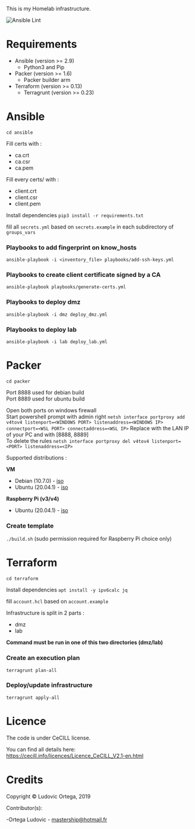This is my Homelab infrastructure.

![Ansible Lint](https://github.com/M0NsTeRRR/Homelab-infra/workflows/Ansible%20Lint/badge.svg)

# Requirements

- Ansible (version >= 2.9)
	- Python3 and Pip
- Packer (version >= 1.6)
    - Packer builder arm
- Terraform (version >= 0.13)
	- Terragrunt (version >= 0.23)

# Ansible
`cd ansible`  

Fill certs with :
- ca.crt
- ca.csr
- ca.pem

Fill every certs/<folder> with :
- client.crt
- client.csr
- client.pem

Install dependencies `pip3 install -r requirements.txt`

fill all `secrets.yml` based on `secrets.example` in each subdirectory of `groups_vars`

### Playbooks to add fingerprint on know_hosts
`ansible-playbook -i <inventory_file> playbooks/add-ssh-keys.yml`  

### Playbooks to create client certificate signed by a CA
`ansible-playbook playbooks/generate-certs.yml`

### Playbooks to deploy dmz
`ansible-playbook -i dmz deploy_dmz.yml`

### Playbooks to deploy lab
`ansible-playbook -i lab deploy_lab.yml`

# Packer
`cd packer`

Port 8888 used for debian build  
Port 8889 used for ubuntu build  

Open both ports on windows firewall  
Start powershell prompt with admin right `netsh interface portproxy add v4tov4 listenport=<WINDOWS PORT> listenaddress=<WINDOWS IP> connectport=<WSL PORT> connectaddress=<WSL IP>`
Replace <IP> with the LAN IP of your PC and <PORT> with [8888, 8889]  
To delete the rules `netsh interface portproxy del v4tov4 listenport=<PORT> listenaddress=<IP>`

Supported distributions :

**VM**
- Debian (10.7.0) - [iso](https://cdimage.debian.org/debian-cd/current/amd64/iso-cd/debian-10.7.0-amd64-netinst.iso)
- Ubuntu (20.04.1) - [iso](http://cdimage.ubuntu.com/ubuntu-legacy-server/releases/20.04.1/release/ubuntu-20.04.1-legacy-server-amd64.iso)

**Raspberry Pi (v3/v4)**
- Ubuntu (20.04.1) - [iso](https://cdimage.ubuntu.com/releases/20.04.1/release/ubuntu-20.04.1-preinstalled-server-arm64+raspi.img.xz)

### Create template
`./build.sh` (sudo permission required for Raspberry Pi choice only)

# Terraform
`cd terraform`  

Install dependencies `apt install -y ipv6calc jq`

fill `account.hcl` based on `account.example`

Infrastructure is split in 2 parts :  
- dmz
- lab

**Command must be run in one of this two directories (dmz/lab)**

### Create an execution plan
`terragrunt plan-all`

### Deploy/update infrastructure
`terragrunt apply-all`

# Licence

The code is under CeCILL license.

You can find all details here: https://cecill.info/licences/Licence_CeCILL_V2.1-en.html

# Credits

Copyright © Ludovic Ortega, 2019

Contributor(s):

-Ortega Ludovic - mastership@hotmail.fr